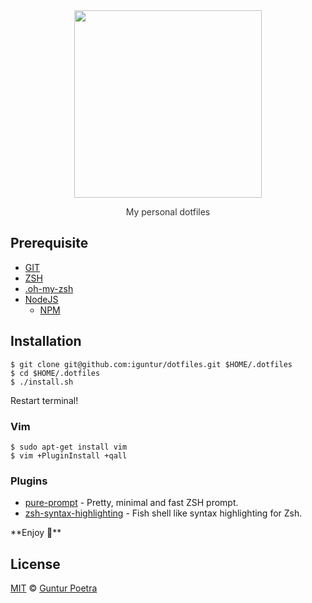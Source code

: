 <div align='center'>
	<img src='https://dotfiles.github.io/images/dotfiles-logo.png' width='300px'>
	<p style='color: #333333'>My personal dotfiles</p>
</div>


## Prerequisite

- [GIT](https://git-scm.com)
- [ZSH](https://www.zsh.org)
- [.oh-my-zsh](https://github.com/robbyrussell/oh-my-zsh)
- [NodeJS](https://nodejs.org)
	- [NPM](https://npmjs.com)


## Installation

```console
$ git clone git@github.com:iguntur/dotfiles.git $HOME/.dotfiles
$ cd $HOME/.dotfiles
$ ./install.sh
```

Restart terminal!

### Vim

```console
$ sudo apt-get install vim
$ vim +PluginInstall +qall
```


### Plugins

- [pure-prompt](https://github.com/sindresorhus/pure) - Pretty, minimal and fast ZSH prompt.
- [zsh-syntax-highlighting](https://github.com/zsh-users/zsh-syntax-highlighting) - Fish shell like syntax highlighting for Zsh.


**Enjoy 🍵**️️

## License

[MIT](https://opensource.org/licenses/MIT) © [Guntur Poetra](https://github.com/iguntur)
